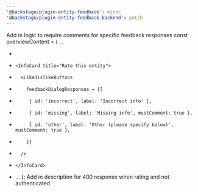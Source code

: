 ```yaml
---
'@backstage/plugin-entity-feedback': minor
'@backstage/plugin-entity-feedback-backend': patch
---
```


<!-- @backstage/plugin-entity-feedback -->

Add in logic to require comments for specific feedback responses
const overviewContent = (
<Grid container spacing={3} alignItems="stretch">
...

- <Grid item md={2}>
-     <InfoCard title="Rate this entity">
-       <LikeDislikeButtons
-         feedbackDialogResponses = {[
-          { id: 'incorrect', label: 'Incorrect info' },
-          { id: 'missing', label: 'Missing info', mustComment: true },
-          { id: 'other', label: 'Other (please specify below)', mustComment: true },
-         ]}
-       />
-     </InfoCard>
- </Grid>
        ...
      </Grid>
    );
  <!-- @backstage/plugin-entity-feedback-backend -->
  Add in description for 400 response when rating and not authenticated
